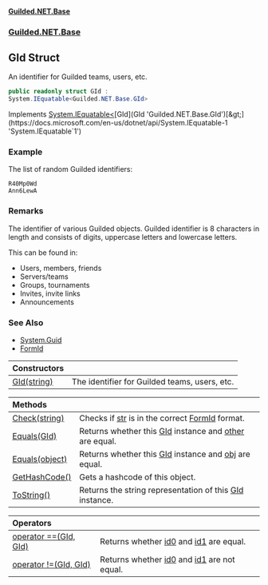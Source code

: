 
#### [Guilded.NET.Base](Guilded_NET_Base 'Guilded.NET.Base')
### [Guilded.NET.Base](Guilded_NET_Base#Guilded_NET_Base 'Guilded.NET.Base')
## GId Struct

An identifier for Guilded teams, users, etc.
```csharp
public readonly struct GId :
System.IEquatable<Guilded.NET.Base.GId>
```

Implements [System.IEquatable&lt;](https://docs.microsoft.com/en-us/dotnet/api/System.IEquatable-1 'System.IEquatable`1')[GId](GId 'Guilded.NET.Base.GId')[&gt;](https://docs.microsoft.com/en-us/dotnet/api/System.IEquatable-1 'System.IEquatable`1')

### Example
  
The list of random Guilded identifiers:  
```none  
R40Mp0Wd  
Ann6LewA  
```

### Remarks
  
The identifier of various Guilded objects. Guilded identifier is 8 characters in length and consists of digits, uppercase letters and lowercase letters.  
  
This can be found in:  
- Users, members, friends  
- Servers/teams  
- Groups, tournaments  
- Invites, invite links  
- Announcements

### See Also
- [System.Guid](https://docs.microsoft.com/en-us/dotnet/api/System.Guid 'System.Guid')
- [FormId](FormId 'Guilded.NET.Base.FormId')

| Constructors | |
| :--- | :--- |
| [GId(string)](GId_GId(string) 'Guilded.NET.Base.GId.GId(string)') | The identifier for Guilded teams, users, etc. |

| Methods | |
| :--- | :--- |
| [Check(string)](GId_Check(string) 'Guilded.NET.Base.GId.Check(string)') | Checks if [str](GId_Check(string)#Guilded_NET_Base_GId_Check(string)_str 'Guilded.NET.Base.GId.Check(string).str') is in the correct [FormId](FormId 'Guilded.NET.Base.FormId') format. |
| [Equals(GId)](GId_Equals(GId) 'Guilded.NET.Base.GId.Equals(Guilded.NET.Base.GId)') | Returns whether this [GId](GId 'Guilded.NET.Base.GId') instance and [other](GId_Equals(GId)#Guilded_NET_Base_GId_Equals(Guilded_NET_Base_GId)_other 'Guilded.NET.Base.GId.Equals(Guilded.NET.Base.GId).other') are equal. |
| [Equals(object)](GId_Equals(object) 'Guilded.NET.Base.GId.Equals(object)') | Returns whether this [GId](GId 'Guilded.NET.Base.GId') instance and [obj](GId_Equals(object)#Guilded_NET_Base_GId_Equals(object)_obj 'Guilded.NET.Base.GId.Equals(object).obj') are equal. |
| [GetHashCode()](GId_GetHashCode() 'Guilded.NET.Base.GId.GetHashCode()') | Gets a hashcode of this object. |
| [ToString()](GId_ToString() 'Guilded.NET.Base.GId.ToString()') | Returns the string representation of this [GId](GId 'Guilded.NET.Base.GId') instance. |

| Operators | |
| :--- | :--- |
| [operator ==(GId, GId)](GId_operator(GId_GId) 'Guilded.NET.Base.GId.op_Equality(Guilded.NET.Base.GId, Guilded.NET.Base.GId)') | Returns whether [id0](GId_operator(GId_GId)#Guilded_NET_Base_GId_op_Equality(Guilded_NET_Base_GId_Guilded_NET_Base_GId)_id0 'Guilded.NET.Base.GId.op_Equality(Guilded.NET.Base.GId, Guilded.NET.Base.GId).id0') and [id1](GId_operator(GId_GId)#Guilded_NET_Base_GId_op_Equality(Guilded_NET_Base_GId_Guilded_NET_Base_GId)_id1 'Guilded.NET.Base.GId.op_Equality(Guilded.NET.Base.GId, Guilded.NET.Base.GId).id1') are equal. |
| [operator !=(GId, GId)](GId_operator!(GId_GId) 'Guilded.NET.Base.GId.op_Inequality(Guilded.NET.Base.GId, Guilded.NET.Base.GId)') | Returns whether [id0](GId_operator!(GId_GId)#Guilded_NET_Base_GId_op_Inequality(Guilded_NET_Base_GId_Guilded_NET_Base_GId)_id0 'Guilded.NET.Base.GId.op_Inequality(Guilded.NET.Base.GId, Guilded.NET.Base.GId).id0') and [id1](GId_operator!(GId_GId)#Guilded_NET_Base_GId_op_Inequality(Guilded_NET_Base_GId_Guilded_NET_Base_GId)_id1 'Guilded.NET.Base.GId.op_Inequality(Guilded.NET.Base.GId, Guilded.NET.Base.GId).id1') are not equal. |
